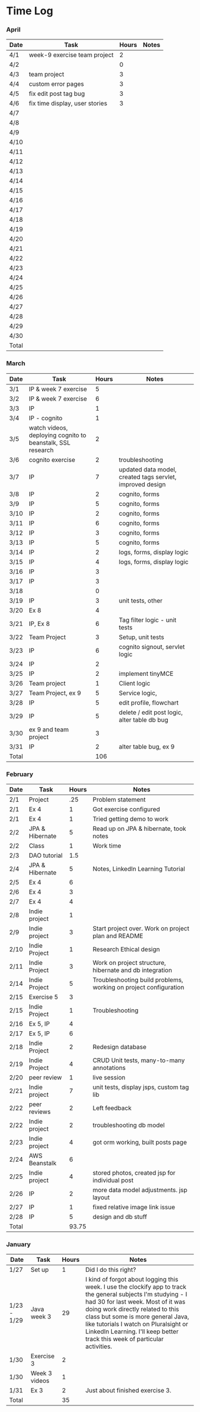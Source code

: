 # Time Log

### April
| Date |          Task              |Hours|       Notes          |
|------|----------------------------|-----|----------------------|
| 4/1| week-9 exercise team project |  2  |                      |
| 4/2|                              |  0  |                      |
| 4/3|  team project                |  3  |                      |
| 4/4|  custom error pages          |  3  |                      |
| 4/5|  fix edit post tag bug       |  3  |                      |
| 4/6|fix time display, user stories|  3  |                      |
| 4/7|                              |     |                      |
| 4/8|                              |     |                      |
| 4/9|                              |     |                      |
| 4/10|                          |    |                       |
| 4/11|                          |    |                      |
| 4/12|                          |    |                      |
| 4/13|                          |    |                      |
| 4/14|                          |    |                      |
| 4/15|                          |    |                      |
| 4/16|                          |    |                      |
| 4/17|                          |    |                      |
| 4/18|                          |    |                      |
| 4/19|                          |    |                      |
| 4/20|                          |    |                      |
| 4/21|                          |    |                      |
| 4/22|                          |    |                      |
| 4/23|                          |    |                      |
| 4/24|                          |    |                      |
| 4/25|                          |    |                      |
| 4/26|                          |    |                      |
| 4/27|                          |    |                      |
| 4/28|                          |    |                      |
| 4/29|                          |    |                      |
| 4/30|                          |    |                      |
|Total|                          |    |                      |

### March
| Date | Task | Hours | Notes|
|------|------|-------|------|
| 3/1  | IP & week 7 exercise| 5 |                |
| 3/2  | IP & week 7 exercise| 6 |                |
| 3/3  | IP | 1 |                |
| 3/4  | IP - cognito | 1 |                |
| 3/5  | watch videos, deploying cognito to beanstalk, SSL research  | 2 |                |
| 3/6  | cognito exercise  | 2 | troubleshooting               |
| 3/7  | IP  | 7 | updated data model, created tags servlet, improved design |
| 3/8  | IP  | 2 | cognito, forms |
| 3/9  | IP  | 5 | cognito, forms |
| 3/10 | IP  | 2 | cognito, forms |
| 3/11 | IP  | 6 | cognito, forms |
| 3/12 | IP  | 3 | cognito, forms |
| 3/13 | IP  | 5 | cognito, forms |
| 3/14 | IP  | 2 | logs, forms, display logic |
| 3/15 | IP  | 4 | logs, forms, display logic |
| 3/16 | IP  | 3 |      |
| 3/17 | IP  | 3 |      |
| 3/18 |     | 0 |      |
| 3/19 | IP  | 3 | unit tests, other      |
| 3/20 | Ex 8 | 4  |      |
| 3/21 |  IP, Ex 8 | 6 | Tag filter logic - unit tests |
| 3/22 | Team Project  | 3  | Setup, unit tests      |
| 3/23 | IP  | 6 | cognito signout, servlet logic     |
| 3/24 | IP  | 2 |      |
| 3/25 | IP  | 2  | implement tinyMCE    |
| 3/26 | Team project  | 1  | Client logic     |
| 3/27 | Team Project, ex 9  | 5  | Service logic,      |
| 3/28 |  IP   |  5  |  edit profile, flowchart  |
| 3/29 |  IP   |  5 |  delete / edit post logic, alter table db bug   |
| 3/30 | ex 9 and team project    |  3 |     |
| 3/31 |  IP   |  2  | alter table bug, ex 9    |
| Total |  | 106 |  |

### February
| Date | Task | Hours | Notes|
|------|------|-------|------|
| 2/1  | Project | .25 | Problem statement |
| 2/1  | Ex 4 | 1 | Got exercise configured |
| 2/1  | Ex 4 | 1 | Tried getting demo to work |
| 2/2  | JPA & Hibernate | 5 | Read up on JPA & hibernate, took notes |
| 2/2  | Class | 1 | Work time |
| 2/3  | DAO tutorial | 1.5 |  |
| 2/4  | JPA & Hibernate | 5 | Notes, LinkedIn Learning Tutorial |
| 2/5  | Ex 4          | 6 |  |
| 2/6  | Ex 4          | 3 |  |
| 2/7  | Ex 4          | 4 |  |
| 2/8  | Indie project | 1 |  |
| 2/9  | Indie project | 3 | Start project over. Work on project plan and README |
| 2/10 | Indie Project | 1 | Research Ethical design |
| 2/11 | Indie Project | 3 | Work on project structure, hibernate and db integration |
| 2/14 | Indie Project | 5 | Troubleshooting build problems, working on project configuration|
| 2/15 | Exercise 5    | 3 |                |
| 2/15 | Indie Project | 1 | Troubleshooting|
| 2/16 | Ex 5, IP      | 4 |                |
| 2/17 | Ex 5, IP      | 6 |                |
| 2/18 | Indie Project | 2 | Redesign database |
| 2/19 | Indie Project | 4 | CRUD Unit tests, many-to-many annotations|
| 2/20 | peer review   | 1 | live session   |
| 2/21 | Indie project | 7 | unit tests, display jsps, custom tag lib |
| 2/22 | peer reviews  | 2 | Left feedback  |
| 2/22 | Indie project | 2 | troubleshooting db model  |
| 2/23 | Indie project | 4 | got orm working, built posts page|
| 2/24 | AWS Beanstalk | 6 |                |
| 2/25 | Indie project | 4 | stored photos, created  jsp for individual post |
| 2/26 | IP            | 2 | more data model adjustments. jsp layout |
| 2/27 | IP            | 1 | fixed relative image link issue |
| 2/28 | IP            | 5 | design and db stuff  |
| Total |  | 93.75 |  |

### January
| Date | Task | Hours | Notes|
|------|------|-------|------|
| 1/27| Set up | 1 | Did I do this right? |
| 1/23 - 1/29 | Java week 3 | 29 | I kind of forgot about logging this week. I use the clockify app to track the general subjects I'm studying - I had 30 for last week. Most of it was doing work directly related to this class but some is more general Java, like tutorials I watch on Pluralsight or LinkedIn Learning. I'll keep better track this week of particular activities. |
| 1/30 | Exercise 3 | 2 | |
| 1/30 | Week 3 videos | 1 | |
| 1/31 | Ex 3 | 2 | Just about finished exercise 3. |
| Total |  | 35 |  |